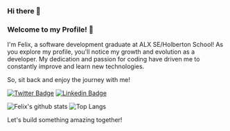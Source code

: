 ### Hi there 👋

<!--
**Brymo07/Brymo07** is a ✨ _special_ ✨ repository because its `README.md` (this file) appears on your GitHub profile.

Here are some ideas to get you started:

- 🔭 I’m currently working on ...
- 🌱 I’m currently learning ...
- 👯 I’m looking to collaborate on ...
- 🤔 I’m looking for help with ...
- 💬 Ask me about ...
- 📫 How to reach me: ...
- 😄 Pronouns: ...
- ⚡ Fun fact: ...
-->

### Welcome to my Profile! 👋

I'm Felix, a software development graduate at ALX SE/Holberton School! As you explore my profile, you'll notice my growth and evolution as a developer. My dedication and passion for coding have driven me to constantly improve and learn new technologies. 

So, sit back and enjoy the journey with me!

[![Twitter Badge](https://img.shields.io/badge/-@Felix-00acee?style=flat&logo=Twitter&logoColor=white)](https://twitter.com/intent/follow?screen_name=brymoofficial_ "Follow on Twitter")
[![Linkedin Badge](https://img.shields.io/badge/-Felix-blue?style=flat-square&logo=Linkedin&logoColor=white&link=https://www.linkedin.com/in/felix-owusu/)](https://www.linkedin.com/in/felix-owusu/)

![Felix's github stats](https://github-readme-stats.vercel.app/api?username=Brymo07&show_icons=true&title_color=B8621B&icon_color=E3CCAE&bg_color=262A56&text_color=E3CCAE&hide_border=true)
![Top Langs](https://github-readme-stats.vercel.app/api/top-langs/?username=Brymo07&layout=compact&title_color=B8621B&bg_color=000000&text_color=E3CCAE&hide_border=true)





Let's build something amazing together!
